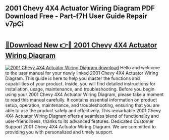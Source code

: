 ## 2001 Chevy 4X4 Actuator Wiring Diagram PDF Download Free - Part-f7H User Guide Repair v7pCi

# <h2><a href="http://dfjsokp.blite.top/?on=2001+Chevy+4X4+Actuator+Wiring+Diagram">🔗Download New 👉🔴 2001 Chevy 4X4 Actuator Wiring Diagram</a></h2>

[![2001 Chevy 4X4 Actuator Wiring Diagram download](https://i.imgur.com/lujVjoI.png)](http://dfjsokp.blite.top/?on=2001+Chevy+4X4+Actuator+Wiring+Diagram)
Hello and welcome to the user manual for your newly linked 2001 Chevy 4X4 Actuator Wiring Diagram. This guide is here to help you master the functions and capabilities of your product. Inside, you will find detailed instructions for installation, usage, maintenance, and troubleshooting. Before you begin using your 2001 Chevy 4X4 Actuator Wiring Diagram, please take a moment to read this manual carefully. It contains essential information on product setup, operation, maintenance, and troubleshooting, ensuring that you are able to use the product safely and effectively. This remarkable 2001 Chevy 4X4 Actuator Wiring Diagram offers a seamless blend of functionality and user-friendliness, thanks to its advanced features. Dedicated Customer Support 2001 Chevy 4X4 Actuator Wiring Diagram. We are committed to providing you with personalized and timely support.
